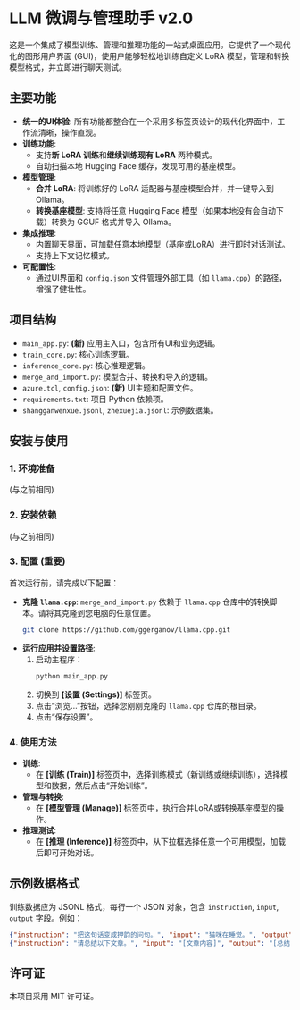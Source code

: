 # LLM 微调与管理助手 v2.0

这是一个集成了模型训练、管理和推理功能的一站式桌面应用。它提供了一个现代化的图形用户界面 (GUI)，使用户能够轻松地训练自定义 LoRA 模型，管理和转换模型格式，并立即进行聊天测试。

## 主要功能

- **统一的UI体验**: 所有功能都整合在一个采用多标签页设计的现代化界面中，工作流清晰，操作直观。
- **训练功能**:
  - 支持**新 LoRA 训练**和**继续训练现有 LoRA** 两种模式。
  - 自动扫描本地 Hugging Face 缓存，发现可用的基座模型。
- **模型管理**:
  - **合并 LoRA**: 将训练好的 LoRA 适配器与基座模型合并，并一键导入到 Ollama。
  - **转换基座模型**: 支持将任意 Hugging Face 模型（如果本地没有会自动下载）转换为 GGUF 格式并导入 Ollama。
- **集成推理**:
  - 内置聊天界面，可加载任意本地模型（基座或LoRA）进行即时对话测试。
  - 支持上下文记忆模式。
- **可配置性**:
  - 通过UI界面和 `config.json` 文件管理外部工具（如 `llama.cpp`）的路径，增强了健壮性。

## 项目结构

- `main_app.py`: **(新)** 应用主入口，包含所有UI和业务逻辑。
- `train_core.py`: 核心训练逻辑。
- `inference_core.py`: 核心推理逻辑。
- `merge_and_import.py`: 模型合并、转换和导入的逻辑。
- `azure.tcl`, `config.json`: **(新)** UI主题和配置文件。
- `requirements.txt`: 项目 Python 依赖项。
- `shangganwenxue.jsonl`, `zhexuejia.jsonl`: 示例数据集。

## 安装与使用

### 1. 环境准备

(与之前相同)

### 2. 安装依赖

(与之前相同)

### 3. 配置 (重要)

首次运行前，请完成以下配置：

- **克隆 `llama.cpp`**: `merge_and_import.py` 依赖于 `llama.cpp` 仓库中的转换脚本。请将其克隆到您电脑的任意位置。
  ```bash
  git clone https://github.com/ggerganov/llama.cpp.git
  ```
- **运行应用并设置路径**: 
  1. 启动主程序：
     ```bash
     python main_app.py
     ```
  2. 切换到 **[设置 (Settings)]** 标签页。
  3. 点击“浏览...”按钮，选择您刚刚克隆的 `llama.cpp` 仓库的根目录。
  4. 点击“保存设置”。

### 4. 使用方法

- **训练**: 
  - 在 **[训练 (Train)]** 标签页中，选择训练模式（新训练或继续训练），选择模型和数据，然后点击“开始训练”。
- **管理与转换**:
  - 在 **[模型管理 (Manage)]** 标签页中，执行合并LoRA或转换基座模型的操作。
- **推理测试**:
  - 在 **[推理 (Inference)]** 标签页中，从下拉框选择任意一个可用模型，加载后即可开始对话。

## 示例数据格式

训练数据应为 JSONL 格式，每行一个 JSON 对象，包含 `instruction`, `input`, `output` 字段。例如：

```json
{"instruction": "把这句话变成押韵的问句。", "input": "猫咪在睡觉。", "output": "猫咪在睡觉，是否睡得香甜又美妙？"}
{"instruction": "请总结以下文章。", "input": "[文章内容]", "output": "[总结内容]"}
```

## 许可证

本项目采用 MIT 许可证。